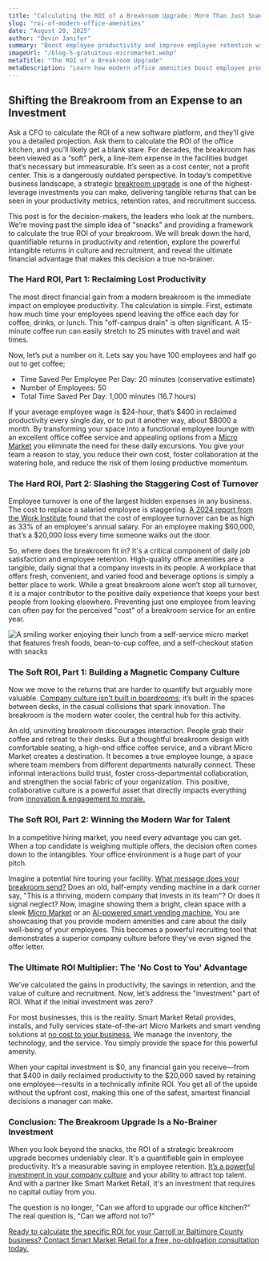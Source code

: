 ```yaml
---
title: "Calculating the ROI of a Breakroom Upgrade: More Than Just Snacks"
slug: "roi-of-modern-office-amenities"
date: "August 20, 2025"
author: "Devin Janifer"
summary: "Boost employee productivity and improve employee retention with a strategic breakroom upgrade. This guide provides a framework for calculating the true ROI of modern office amenities, proving how they strengthen your company culture and your bottom line."
imageUrl: "/blog-5-gratuitous-micromarket.webp"
metaTitle: "The ROI of a Breakroom Upgrade"
metaDescription: "Learn how modern office amenities boost employee productivity and retention, all while enhancing your company culture at no cost."
---
```

## <span class="text-mint">Shifting the Breakroom from an Expense</span> <span class="text-coral">to an Investment</span>
Ask a CFO to calculate the ROI of a new software platform, and they’ll give you a detailed projection. Ask them to calculate the ROI of the office kitchen, and you’ll likely get a blank stare. For decades, the breakroom has been viewed as a “soft” perk, a line-item expense in the facilities budget that’s necessary but immeasurable. It’s seen as a cost center, not a profit center. This is a dangerously outdated perspective. In today’s competitive business landscape, a strategic [breakroom upgrade](https://smartmarketretail.com/solutions) is one of the highest-leverage investments you can make, delivering tangible returns that can be seen in your productivity metrics, retention rates, and recruitment success.

This post is for the decision-makers, the leaders who look at the numbers. We’re moving past the simple idea of "snacks" and providing a framework to calculate the true ROI of your breakroom. We will break down the hard, quantifiable returns in productivity and retention, explore the powerful intangible returns in culture and recruitment, and reveal the ultimate financial advantage that makes this decision a true no-brainer.

### <span class="text-mint">The Hard ROI, Part 1:</span> <span class="text-coral">Reclaiming Lost Productivity</span>
The most direct financial gain from a modern breakroom is the immediate impact on employee productivity. The calculation is simple. First, estimate how much time your employees spend leaving the office each day for coffee, drinks, or lunch. This "off-campus drain" is often significant. A 15-minute coffee run can easily stretch to 25 minutes with travel and wait times.

Now, let’s put a number on it. Lets say you have 100 employees and half go out to get coffee;

- Time Saved Per Employee Per Day: 20 minutes (conservative estimate)
- Number of Employees: 50
- Total Time Saved Per Day: 1,000 minutes (16.7 hours)

If your average employee wage is \$24-hour, that’s \$400 in reclaimed productivity every single day, or to put it another way, about \$8000 a month. By transforming your space into a functional employee lounge with an excellent office coffee service and appealing options from a [Micro Market](https://smartmarketretail.com/blog/what-exactly-is-a-micro-market) you eliminate the need for these daily excursions. You give your team a reason to stay, you reduce their own cost, foster collaboration at the watering hole, and reduce the risk of them losing productive momentum.

### <span class="text-mint">The Hard ROI, Part 2:</span> <span class="text-coral">Slashing the Staggering Cost of Turnover</span>
Employee turnover is one of the largest hidden expenses in any business. The cost to replace a salaried employee is staggering. [A 2024 report from the Work Institute](https://info.workinstitute.com/hubfs/2024%20Retention%20Report/Work%20Institute%202024%20Retention%20Report.pdf) found that the cost of employee turnover can be as high as 33% of an employee's annual salary. For an employee making \$60,000, that’s a \$20,000 loss every time someone walks out the door.

So, where does the breakroom fit in? It's a critical component of daily job satisfaction and employee retention. High-quality office amenities are a tangible, daily signal that a company invests in its people. A workplace that offers fresh, convenient, and varied food and beverage options is simply a better place to work. While a great breakroom alone won’t stop all turnover, it is a major contributor to the positive daily experience that keeps your best people from looking elsewhere. Preventing just one employee from leaving can often pay for the perceived "cost" of a breakroom service for an entire year.
                                                                                                                                
<div class="mb-6 sm:mb-8 rounded-lg overflow-hidden">
  <img src="/blog-5-employee-eating-lunch.webp" alt="A smiling worker enjoying their lunch from a self-service micro market that features fresh foods, bean-to-cup coffee, and a self-checkout station with snacks " class="w-full h-auto object-cover" />
</div>

### <span class="text-mint">The Soft ROI, Part 1:</span> <span class="text-coral">Building a Magnetic Company Culture</span>
Now we move to the returns that are harder to quantify but arguably more valuable. [Company culture isn't built in boardrooms;](https://www.rollingstone.com/culture-council/articles/building-breaking-company-culture-hard-truth-about-really-matters-1235391243/) it’s built in the spaces between desks, in the casual collisions that spark innovation. The breakroom is the modern water cooler, the central hub for this activity.

An old, uninviting breakroom discourages interaction. People grab their coffee and retreat to their desks. But a thoughtful breakroom design with comfortable seating, a high-end office coffee service, and a vibrant Micro Market creates a destination. It becomes a true employee lounge, a space where team members from different departments naturally connect. These informal interactions build trust, foster cross-departmental collaboration, and strengthen the social fabric of your organization. This positive, collaborative culture is a powerful asset that directly impacts everything from [innovation & engagement to morale.](https://www.gallup.com/q12-employee-engagement-survey/)

### <span class="text-mint">The Soft ROI, Part 2:</span> <span class="text-coral">Winning the Modern War for Talent</span>
In a competitive hiring market, you need every advantage you can get. When a top candidate is weighing multiple offers, the decision often comes down to the intangibles. Your office environment is a huge part of your pitch.

Imagine a potential hire touring your facility. [What message does your breakroom send?](https://smartmarketretail.com/blog/is-your-breakroom-driving-employees-away) Does an old, half-empty vending machine in a dark corner say, "This is a thriving, modern company that invests in its team"? Or does it signal neglect? Now, imagine showing them a bright, clean space with a sleek [Micro Market](https://smartmarketretail.com/solutions/micro-markets) or an [AI-powered smart vending machine.](https://smartmarketretail.com/solutions/smart-stores) You are showcasing that you provide modern amenities and care about the daily well-being of your employees. This becomes a powerful recruiting tool that demonstrates a superior company culture before they’ve even signed the offer letter.

### <span class="text-mint">The Ultimate ROI Multiplier:</span> <span class="text-coral">The 'No Cost to You' Advantage</span>
We’ve calculated the gains in productivity, the savings in retention, and the value of culture and recruitment. Now, let’s address the "investment" part of ROI. What if the initial investment was zero?

For most businesses, this is the reality. Smart Market Retail provides, installs, and fully services state-of-the-art Micro Markets and smart vending solutions at [no cost to your business.](https://smartmarketretail.com/faq#cost-to-business) We manage the inventory, the technology, and the service. You simply provide the space for this powerful amenity.

When your capital investment is \$0, any financial gain you receive—from that \$400 in daily reclaimed productivity to the \$20,000 saved by retaining one employee—results in a technically infinite ROI. You get all of the upside without the upfront cost, making this one of the safest, smartest financial decisions a manager can make.

### <span class="text-mint">Conclusion: The Breakroom Upgrade</span> <span class="text-coral">Is a No-Brainer Investment</span>
When you look beyond the snacks, the ROI of a strategic breakroom upgrade becomes undeniably clear. It's a quantifiable gain in employee productivity. It’s a measurable saving in employee retention. [It’s a powerful investment in your company culture](https://smartmarketretail.com/blog/boost-your-propertys-value-with-ai-powered-smart-vending) and your ability to attract top talent. And with a partner like Smart Market Retail, it's an investment that requires no capital outlay from you.

The question is no longer, "Can we afford to upgrade our office kitchen?" The real question is, "Can we afford not to?"

[Ready to calculate the specific ROI for your Carroll or Baltimore County business? Contact Smart Market Retail for a free, no-obligation consultation today.](https://smartmarketretail.com/contact)